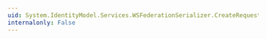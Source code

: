 ```yaml
---
uid: System.IdentityModel.Services.WSFederationSerializer.CreateRequest(System.IdentityModel.Services.FederationMessage,System.IdentityModel.Protocols.WSTrust.WSTrustSerializationContext)
internalonly: False
---
```

